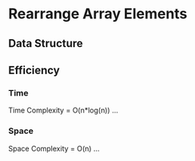 # Rearrange Array Elements


## Data Structure


## Efficiency
### Time
Time Complexity = O(n*log(n))
...

### Space
Space Complexity = O(n)
...

